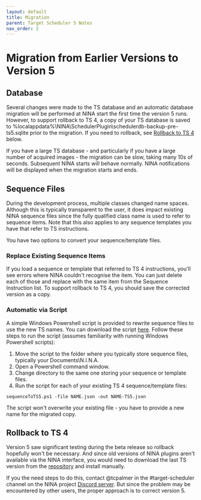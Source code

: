 ```yaml
---
layout: default
title: Migration
parent: Target Scheduler 5 Notes
nav_order: 2
---
```


# Migration from Earlier Versions to Version 5


## Database

Several changes were made to the TS database and an automatic database migration will be performed at NINA start the first time the version 5 runs.  However, to support rollback to TS 4, a copy of your TS database is saved to %localappdata%\NINA\SchedulerPlugin\schedulerdb-backup-pre-ts5.sqlite prior to the migration.  If you need to rollback, see [Rollback to TS 4](#rollback-to-ts-4) below.

If you have a large TS database - and particularly if you have a large number of acquired images - the migration can be slow, taking many 10s of seconds.  Subsequent NINA starts will behave normally.  NINA notifications will be displayed when the migration starts and ends.

## Sequence Files

During the development process, multiple classes changed name spaces.  Although this is typically transparent to the user, it does impact existing NINA sequence files since the fully qualified class name is used to refer to sequence items.  Note that this also applies to any sequence templates you have that refer to TS instructions.

You have two options to convert your sequence/template files.

### Replace Existing Sequence Items
If you load a sequence or template that referred to TS 4 instructions, you'll see errors where NINA couldn't recognise the item.  You can just delete each of those and replace with the same item from the Sequence Instruction list.  To support rollback to TS 4, you should save the corrected version as a copy.

### Automatic via Script
A simple Windows Powershell script is provided to rewrite sequence files to use the new TS names.  You can download the script [here](../assets/sequenceToTS5.ps1).  Follow these steps to run the script (assumes familiarity with running Windows Powershell scripts):
1. Move the script to the folder where you typically store sequence files, typically your Documents\N.I.N.A.
2. Open a Powershell command window.
3. Change directory to the same one storing your sequence or template files.
4. Run the script for each of your existing TS 4 sequence/template files:

```
sequenceToTS5.ps1 -file NAME.json -out NAME-TS5.json
```

The script won't overwrite your existing file - you have to provide a new name for the migrated copy.

## Rollback to TS 4

Version 5 saw significant testing during the beta release so rollback hopefully won't be necessary.  And since old versions of NINA plugins aren't available via the NINA interface, you would need to download the last TS version from the [repository](https://github.com/tcpalmer/nina.plugin.assistant/releases) and install manually.

If you the need steps to do this, contact @tcpalmer in the #target-scheduler channel on the NINA project [Discord server](https://discord.com/invite/rWRbVbw).  But since the problem may be encountered by other users, the proper approach is to correct version 5.
